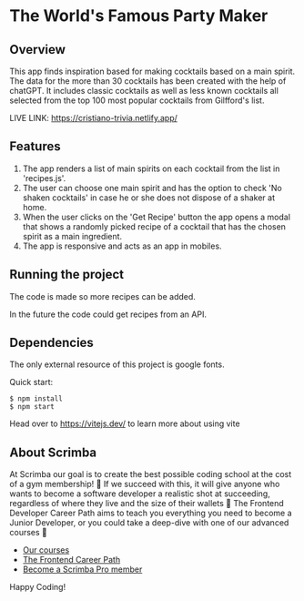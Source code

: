 # The World's Famous Party Maker
## Overview
This app finds inspiration based for making cocktails based on a main spirit.
The data for the more than 30 cocktails has been created with the help of chatGPT. 
It includes classic cocktails as well as less known cocktails all selected from the top 100 most popular cocktails from Gilfford's list.

LIVE LINK: https://cristiano-trivia.netlify.app/

## Features
1. The app renders a list of main spirits on each cocktail from the list in 'recipes.js'.
2. The user can choose one main spirit and has the option to check 'No shaken cocktails' in case he or she does not dispose of a shaker at home.
3. When the user clicks on the 'Get Recipe' button the app opens a modal that shows a randomly picked recipe of a cocktail that has the chosen spirit as a main ingredient.
4. The app is responsive and acts as an app in mobiles.

## Running the project
The code is made so more recipes can be added.

In the future the code could get recipes from an API.

## Dependencies 
The only external resource of this project is google fonts.

Quick start:

```
$ npm install
$ npm start
````

Head over to https://vitejs.dev/ to learn more about using vite
## About Scrimba

At Scrimba our goal is to create the best possible coding school at the cost of a gym membership! 💜
If we succeed with this, it will give anyone who wants to become a software developer a realistic shot at succeeding, regardless of where they live and the size of their wallets 🎉
The Frontend Developer Career Path aims to teach you everything you need to become a Junior Developer, or you could take a deep-dive with one of our advanced courses 🚀

- [Our courses](https://scrimba.com/allcourses)
- [The Frontend Career Path](https://scrimba.com/learn/frontend)
- [Become a Scrimba Pro member](https://scrimba.com/pricing)

Happy Coding!
